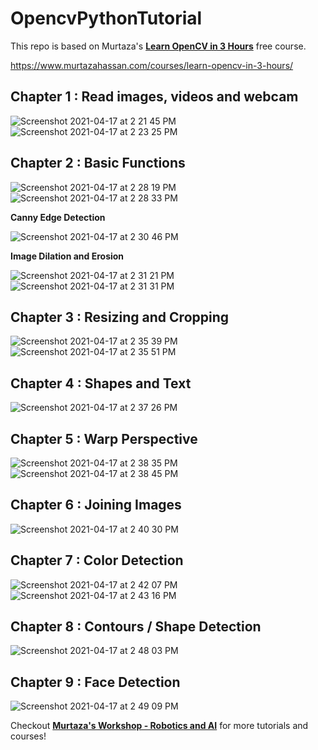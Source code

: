 # OpencvPythonTutorial

This repo is based on Murtaza's [**Learn OpenCV in 3 Hours**](https://www.youtube.com/watch?v=WQeoO7MI0Bs) free course. 

https://www.murtazahassan.com/courses/learn-opencv-in-3-hours/

## Chapter 1 : Read images, videos and webcam
![Screenshot 2021-04-17 at 2 21 45 PM](https://user-images.githubusercontent.com/35341758/115107391-3e07cf80-9f88-11eb-9de5-811fffd834cf.png) ![Screenshot 2021-04-17 at 2 23 25 PM](https://user-images.githubusercontent.com/35341758/115107444-7d362080-9f88-11eb-9a18-f94c0f134c05.png)

## Chapter 2 : Basic Functions
![Screenshot 2021-04-17 at 2 28 19 PM](https://user-images.githubusercontent.com/35341758/115107551-2aa93400-9f89-11eb-8c2b-63b5518357f1.png) ![Screenshot 2021-04-17 at 2 28 33 PM](https://user-images.githubusercontent.com/35341758/115107553-3268d880-9f89-11eb-9771-1ae5618b5751.png)

**Canny Edge Detection**

![Screenshot 2021-04-17 at 2 30 46 PM](https://user-images.githubusercontent.com/35341758/115107584-82479f80-9f89-11eb-9f24-735c558ec86c.png)

**Image Dilation and Erosion**

![Screenshot 2021-04-17 at 2 31 21 PM](https://user-images.githubusercontent.com/35341758/115107596-968b9c80-9f89-11eb-8ee0-1c233d6f28b9.png) ![Screenshot 2021-04-17 at 2 31 31 PM](https://user-images.githubusercontent.com/35341758/115107599-9c817d80-9f89-11eb-83bb-20f5d0b530a6.png)

## Chapter 3 : Resizing and Cropping
![Screenshot 2021-04-17 at 2 35 39 PM](https://user-images.githubusercontent.com/35341758/115107699-30534980-9f8a-11eb-9af9-13f3da742dd8.png) ![Screenshot 2021-04-17 at 2 35 51 PM](https://user-images.githubusercontent.com/35341758/115107705-377a5780-9f8a-11eb-881d-aeb63284063e.png)

## Chapter 4 : Shapes and Text
![Screenshot 2021-04-17 at 2 37 26 PM](https://user-images.githubusercontent.com/35341758/115107745-701a3100-9f8a-11eb-941c-f2fd5af0071a.png)

## Chapter 5 : Warp Perspective
![Screenshot 2021-04-17 at 2 38 35 PM](https://user-images.githubusercontent.com/35341758/115107777-99d35800-9f8a-11eb-84b1-ec540b676cbc.png) ![Screenshot 2021-04-17 at 2 38 45 PM](https://user-images.githubusercontent.com/35341758/115107781-9fc93900-9f8a-11eb-9110-1e7fbff9c021.png)

## Chapter 6 : Joining Images
![Screenshot 2021-04-17 at 2 40 30 PM](https://user-images.githubusercontent.com/35341758/115107838-ddc65d00-9f8a-11eb-850e-e7028783136d.png)

## Chapter 7 : Color Detection
![Screenshot 2021-04-17 at 2 42 07 PM](https://user-images.githubusercontent.com/35341758/115107892-182ffa00-9f8b-11eb-9b2c-308e760da06f.png) ![Screenshot 2021-04-17 at 2 43 16 PM](https://user-images.githubusercontent.com/35341758/115107918-431a4e00-9f8b-11eb-8c36-da34ae286610.png)

## Chapter 8 : Contours / Shape Detection
![Screenshot 2021-04-17 at 2 48 03 PM](https://user-images.githubusercontent.com/35341758/115108042-ec614400-9f8b-11eb-8d08-5bdcbefb322e.png)

## Chapter 9 : Face Detection
![Screenshot 2021-04-17 at 2 49 09 PM](https://user-images.githubusercontent.com/35341758/115108070-13b81100-9f8c-11eb-8415-1991bf4e8b12.png)

Checkout [**Murtaza's Workshop - Robotics and AI**](https://www.youtube.com/channel/UCYUjYU5FveRAscQ8V21w81A) for more tutorials and courses!

